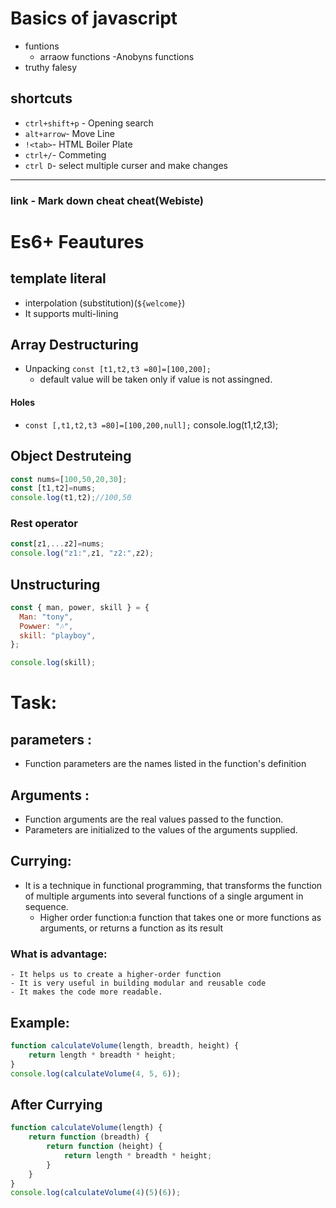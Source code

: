 # Basics of javascript
- funtions
    - arraow functions
    -Anobyns functions
- truthy falesy
## shortcuts
- `ctrl+shift+p` - Opening search
- `alt+arrow`- Move Line
- `!<tab>`- HTML Boiler Plate
- `ctrl+/`- Commeting
- `ctrl D`- select multiple curser and make changes
---
### link - Mark down cheat cheat(Webiste)

# Es6+ Feautures
## template literal 
- interpolation (substitution)(`${welcome}`)
- It supports multi-lining
## Array Destructuring
- Unpacking
`const [t1,t2,t3 =80]=[100,200];`
    - default value will be taken only if value is not assingned.
#### Holes
   - `const [,t1,t2,t3 =80]=[100,200,null];`
    console.log(t1,t2,t3);

## Object Destruteing
```js
const nums=[100,50,20,30];
const [t1,t2]=nums;
console.log(t1,t2);//100,50
```
### Rest operator
```js
const[z1,...z2]=nums;
console.log("z1:",z1, "z2:",z2);
```
## Unstructuring
```js
const { man, power, skill } = {
  Man: "tony",
  Powwer: "🎶",
  skill: "playboy",
};

console.log(skill);
```
# Task:
## parameters :
 - Function parameters are the names listed in the function's definition
## Arguments :
- Function arguments are the real values passed to the function.
- Parameters are initialized to the values of the arguments supplied.
## Currying:
- It is a technique in functional programming, that transforms the function of multiple arguments into several functions of a single argument in sequence. 
    - Higher order function:a function that takes one or more functions as arguments, or returns a function as its result
### What is advantage:
    - It helps us to create a higher-order function
    - It is very useful in building modular and reusable code
    - It makes the code more readable.
## Example:
```js
function calculateVolume(length, breadth, height) {
    return length * breadth * height;
}
console.log(calculateVolume(4, 5, 6));
```
## After Currying
```js
function calculateVolume(length) {
	return function (breadth) {
		return function (height) {
			return length * breadth * height;
		}
	}
}
console.log(calculateVolume(4)(5)(6));
